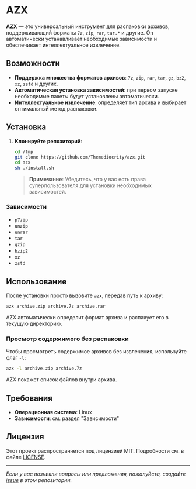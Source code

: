 # AZX

**AZX** — это универсальный инструмент для распаковки архивов, поддерживающий форматы `7z`, `zip`, `rar`, `tar.*` и другие. Он автоматически устанавливает необходимые зависимости и обеспечивает интеллектуальное извлечение.

## Возможности

- **Поддержка множества форматов архивов**: `7z`, `zip`, `rar`, `tar`, `gz`, `bz2`, `xz`, `zstd` и других.
- **Автоматическая установка зависимостей**: при первом запуске необходимые пакеты будут установлены автоматически.
- **Интеллектуальное извлечение**: определяет тип архива и выбирает оптимальный метод распаковки.

## Установка

1. **Клонируйте репозиторий**:

    ```bash
    cd /tmp
    git clone https://github.com/Themediocrity/azx.git
    cd azx
    sh ./install.sh
    ```

    > **Примечание**: Убедитесь, что у вас есть права суперпользователя для установки необходимых зависимостей.

### Зависимости

- `p7zip`
- `unzip`
- `unrar`
- `tar`
- `gzip`
- `bzip2`
- `xz`
- `zstd`

## Использование

После установки просто вызовите `azx`, передав путь к архиву:

```bash
azx archive.zip archive.7z archive.rar
```

AZX автоматически определит формат архива и распакует его в текущую директорию.

### Просмотр содержимого без распаковки

Чтобы просмотреть содержимое архивов без извлечения, используйте флаг `-l`:

```bash
azx -l archive.zip archive.7z
```

AZX покажет список файлов внутри архива.

## Требования

- **Операционная система**: Linux
- **Зависимости**: см. раздел "Зависимости"

## Лицензия

Этот проект распространяется под лицензией MIT. Подробности см. в файле [LICENSE](LICENSE).

---
*Если у вас возникли вопросы или предложения, пожалуйста, создайте [issue](https://github.com/Themediocrity/azx/issues) в этом репозитории.*
